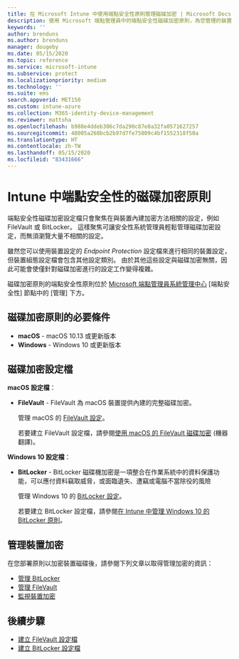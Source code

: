 ```yaml
---
title: 在 Microsoft Intune 中使用端點安全性原則管理磁碟加密 | Microsoft Docs
description: 使用 Microsoft 端點管理員中的端點安全性磁碟加密原則，為您管理的裝置設定及部署原則。
keywords: ''
author: brenduns
ms.author: brenduns
manager: dougeby
ms.date: 05/15/2020
ms.topic: reference
ms.service: microsoft-intune
ms.subservice: protect
ms.localizationpriority: medium
ms.technology: ''
ms.suite: ems
search.appverid: MET150
ms.custom: intune-azure
ms.collection: M365-identity-device-management
ms.reviewer: mattsha
ms.openlocfilehash: b988e4ddeb306c7da290c87e8a32fa0571627257
ms.sourcegitcommit: 48005a260bcb2b97d7fe75809c4bf1552318f50a
ms.translationtype: HT
ms.contentlocale: zh-TW
ms.lasthandoff: 05/15/2020
ms.locfileid: "83431666"
---
```

# <a name="disk-encryption-policy-for-endpoint-security-in-intune"></a>Intune 中端點安全性的磁碟加密原則

端點安全性磁碟加密設定檔只會聚焦在與裝置內建加密方法相關的設定，例如 FileVault 或 BitLocker。 這樣聚焦可讓安全性系統管理員輕鬆管理磁碟加密設定，而無須瀏覽大量不相關的設定。

雖然您可以使用裝置設定的 *Endpoint Protection* 設定檔來進行相同的裝置設定，但裝置組態設定檔會包含其他設定類別。 由於其他這些設定與磁碟加密無關，因此可能會使僅針對磁碟加密進行的設定工作變得複雜。

磁碟加密原則的端點安全性原則位於 [Microsoft 端點管理員系統管理中心](https://go.microsoft.com/fwlink/?linkid=2109431) [端點安全性] 節點中的 [管理] 下方。

## <a name="prerequisites-for-disk-encryption-policy"></a>磁碟加密原則的必要條件

- **macOS** - macOS 10.13 或更新版本
- **Windows** - Windows 10 或更新版本

## <a name="disk-encryption-profiles"></a>磁碟加密設定檔

**macOS 設定檔**：

- **FileVault** - FileVault 為 macOS 裝置提供內建的完整磁碟加密。

  管理 macOS 的 [FileVault 設定](../protect/endpoint-security-disk-encryption-profile-settings.md#filevault)。

  若要建立 FileVault 設定檔，請參閱[使用 macOS 的 FileVault 磁碟加密](../protect/encrypt-devices-filevault.md) (機器翻譯)。

**Windows 10 設定檔**：

- **BitLocker** - BitLocker 磁碟機加密是一項整合在作業系統中的資料保護功能，可以應付資料竊取威脅，或面臨遺失、遭竊或電腦不當除役的風險

  管理 Windows 10 的 [BitLocker 設定](../protect/endpoint-security-disk-encryption-profile-settings.md#bitlocker)。

  若要建立 BitLocker 設定檔，請參閱[在 Intune 中管理 Windows 10 的 BitLocker 原則](../protect/encrypt-devices.md)。

## <a name="manage-device-encryption"></a>管理裝置加密

在您部署原則以加密裝置磁碟後，請參閱下列文章以取得管理加密的資訊：

- [管理 BitLocker](../protect/encrypt-devices.md#manage-bitlocker)
- [管理 FileVault](../protect/encrypt-devices-filevault.md#manage-filevault)
- [監視裝置加密](../protect/encryption-monitor.md)

## <a name="next-steps"></a>後續步驟

- [建立 FileVault 設定檔](../protect/encrypt-devices-filevault.md#create-an-endpoint-security-policy-for-filevault)
- [建立 BitLocker 設定檔](../protect/encrypt-devices.md#create-an-endpoint-security-policy-for-bitlocker)
